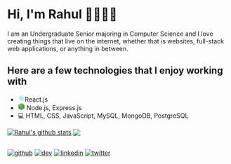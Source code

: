 # Hi, I'm Rahul 👋👨🏼‍💻

I am an Undergraduate Senior majoring in Computer Science and I love creating things that live on the internet, whether that is websites, full-stack web applications, or anything in between. 

## Here are a few technologies that I enjoy working with

* <code><img height="16" src="https://raw.githubusercontent.com/github/explore/80688e429a7d4ef2fca1e82350fe8e3517d3494d/topics/react/react.png"></code>React.js
* <code><img height="16" src="https://raw.githubusercontent.com/github/explore/80688e429a7d4ef2fca1e82350fe8e3517d3494d/topics/nodejs/nodejs.png"></code> Node.js, Express.js
* 💻 HTML, CSS, JavaScript, MySQL, MongoDB, PostgreSQL

<a href="">
  <img align="center" src="https://github-readme-stats.vercel.app/api?username=rahuljung&count_private=true&hide=total,stars&show_icons=true&include_all_commits=true&theme=radical" alt="Rahul's github stats" />
</a>
<a href="">
  <img align="center" src="https://github-readme-stats.vercel.app/api/top-langs/?username=rahuljung&layout=compact&theme=radical" />
</a>



##

[<img src='https://cdn.jsdelivr.net/npm/simple-icons@3.0.1/icons/github.svg' alt='github' height='25'  width='50'>](https://github.com/RahulJung)       [<img src='https://cdn.jsdelivr.net/npm/simple-icons@3.0.1/icons/dev-dot-to.svg' alt='dev' height='25' width='50'>](https://dev.to/RahulJung)        [<img src='https://cdn.jsdelivr.net/npm/simple-icons@3.0.1/icons/linkedin.svg' alt='linkedin' height='25' width='50'>](https://www.linkedin.com/in/rahul-jung-chauhan/)        [<img src='https://cdn.jsdelivr.net/npm/simple-icons@3.0.1/icons/twitter.svg' alt='twitter' height='25' width='50'>](https://twitter.com/rahuljung_)  

